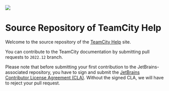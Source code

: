 [<img src="https://jb.gg/badges/official.svg"/>](https://github.com/JetBrains#jetbrains-on-github)
# Source Repository of TeamCity Help

Welcome to the source repository of the [TeamCity Help](https://www.jetbrains.com/help/teamcity/teamcity-documentation.html) site.

You can contribute to the TeamCity documentation by submitting pull requests to `2022.12` branch.

Please note that before submitting your first contribution to the JetBrains-associated repository, you have to sign and submit the [JetBrains Contributor License Agreement (CLA)](https://www.jetbrains.com/agreements/cla/). Without the signed CLA, we will have to reject your pull request.
